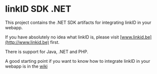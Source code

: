 linkID SDK .NET
================

This project contains the .NET SDK artifacts for integrating linkID in your webapp.

If you have absolutely no idea what linkID is, please visit [www.linkid.be](http://www.linkid.be) first.

There is support for Java, .NET and PHP.

A good starting point if you want to know how to integrate linkID in your webapp is in the [wiki](https://github.com/link-nv/linkid-sdk/wiki)
